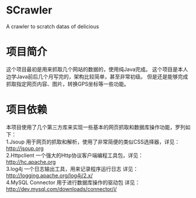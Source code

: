 SCrawler
========

A crawler to scratch datas of delicious


项目简介
========
这个项目最初是用来抓取几个网站的数据的，使用纯Java完成。
这个项目是本人边学Java前后几个月写完的，架构比较简单，甚至非常初级。
但是还是能够完成抓取指定网页内容、图片，转换GPS坐标等一些功能。


项目依赖
========
本项目使用了几个第三方库来实现一些基本的网页抓取和数据库操作功能，罗列如下：       
1.Jsoup  用于网页的抓取和解析，使用了非常简便的类似CSS选择器，详见：http://jsoup.org    
2.Httpclient  一个强大的Http协议客户端编程工具包，详见：http://hc.apache.org        
3.log4j  一个日志输出工具，用来记录程序运行日志  详见：http://logging.apache.org/log4j/2.x/     
4.MySQL Connector 用于进行数据库操作的驱动包  详见：http://dev.mysql.com/downloads/connector/j/      
